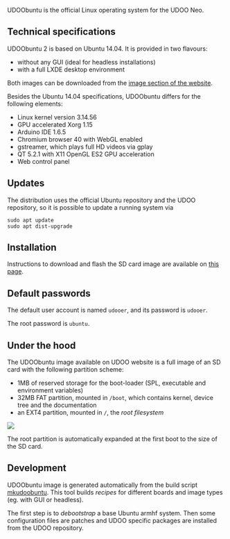 UDOObuntu is the official Linux operating system for the UDOO Neo.

## Technical specifications

UDOObuntu 2 is based on Ubuntu 14.04. It is provided in two flavours:

 * without any GUI (ideal for headless installations)
 * with a full LXDE desktop environment

Both images can be downloaded from the [image section of the website](http://www.udoo.org/downloads/).

Besides the Ubuntu 14.04 specifications, UDOObuntu differs for the following elements:

 * Linux kernel version 3.14.56
 * GPU accelerated Xorg 1.15
 * Arduino IDE 1.6.5
 * Chromium browser 40 with WebGL enabled
 * gstreamer, which plays full HD videos via gplay
 * QT 5.2.1 with X11 OpenGL ES2 GPU acceleration
 * Web control panel 


## Updates

The distribution uses the official Ubuntu repository and the UDOO repository, so it is possible to update a running system via

    sudo apt update
    sudo apt dist-upgrade


## Installation

Instructions to download and flash the SD card image are available on [this page](http://udoo.org/docs-neo/Getting_Started/Create_A_Bootable_MicroSD_card_for_UDOO_Neo.html).


## Default passwords

The default user account is named `udooer`, and its password is `udooer`.

The root password is `ubuntu`.


## Under the hood

The UDOObuntu image available on UDOO website is a full image of an SD card with the following partition scheme:

 * 1MB of reserved storage for the boot-loader (SPL, executable and environment variables)
 * 32MB FAT partition, mounted in `/boot`, which contains kernel, device tree and the documentation
 * an EXT4 partition, mounted in `/`, the *root filesystem*

<img src="../img/partitions.png">

The root partition is automatically expanded at the first boot to the size of the SD card.


## Development

UDOObuntu image is generated automatically from the build script [mkudoobuntu](https://github.com/UDOOboard/mkudoobuntu). This tool builds *recipes* for different boards and image types (eg. with GUI or headless).

The first step is to *debootstrap* a base Ubuntu armhf system. Then some configuration files are patches and UDOO specific packages are installed from the UDOO repository.

